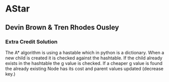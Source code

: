 # AStar 
## Devin Brown & Tren Rhodes Ousley 
### Extra Credit Solution
The A* algorithm is using a hastable which in python is a dictionary. When a new child is created it is checked against the hashtable.  If the child already exists in the hashtable the g value is checked.  If a cheaper g value is found the already existing Node has its cost and parent values updated (decrease key.)   